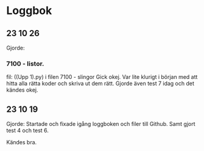 Loggbok
===========
23 10 26
----------

Gjorde: 
### 7100 - listor.
fil: ((Upp 1).py) i filen 7100 - slingor
Gick okej. Var lite klurigt i början med att hitta alla rätta  koder och skriva ut dem rätt.
Gjorde även test 7 idag och det kändes okej.


23 10 19
-----------

Gjorde:
Startade och fixade igång loggboken och filer till Github.
Samt gjort test 4 och test 6.

Kändes bra.